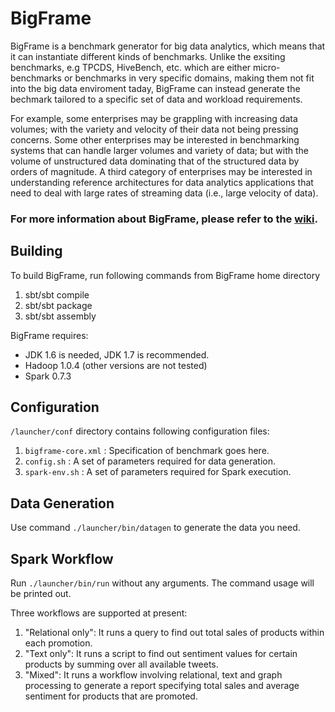 BigFrame
========

BigFrame is a benchmark generator for big data analytics, which means that it can instantiate different kinds of benchmarks.
Unlike the exsiting benchmarks, e.g TPCDS, HiveBench, etc. which are either micro-benchmarks or benchmarks in 
very specific domains, making them not fit into the big data enviroment taday, BigFrame can instead generate the 
bechmark tailored to a specific set of data and workload requirements.
 
For example, some enterprises may be grappling with increasing data volumes; with the variety and velocity of their 
data not being pressing concerns. Some other enterprises may be interested in benchmarking systems that can handle 
larger volumes and variety of data; but with the volume of unstructured data dominating that of the structured data 
by orders of magnitude. A third category of enterprises may be interested in understanding reference architectures 
for data analytics applications that need to deal with large rates of streaming data (i.e., large velocity of data).

### For more information about BigFrame, please refer to the [wiki](https://github.com/bigframeteam/BigFrame/wiki).

Building
--------

To build BigFrame, run following commands from BigFrame home directory
1. sbt/sbt compile
2. sbt/sbt package
3. sbt/sbt assembly  

BigFrame requires:
* JDK 1.6 is needed, JDK 1.7 is recommended.
* Hadoop 1.0.4 (other versions are not tested)
* Spark 0.7.3



Configuration
--------

`/launcher/conf` directory contains following configuration files:
1. `bigframe-core.xml` : Specification of benchmark goes here. 
2. `config.sh` : A set of parameters required for data generation.
3. `spark-env.sh` : A set of parameters required for Spark execution.

Data Generation
--------

Use command `./launcher/bin/datagen` to generate the data you need.


Spark Workflow
--------

Run `./launcher/bin/run` without any arguments. The command usage will be printed out.

Three workflows are supported at present:
1. "Relational only": It runs a query to find out total sales of products within each promotion.
2. "Text only": It runs a script to find out sentiment values for certain products by summing over all available tweets.
3. "Mixed": It runs a workflow involving relational, text and graph processing to generate a report specifying total sales and average sentiment for products that are promoted.
